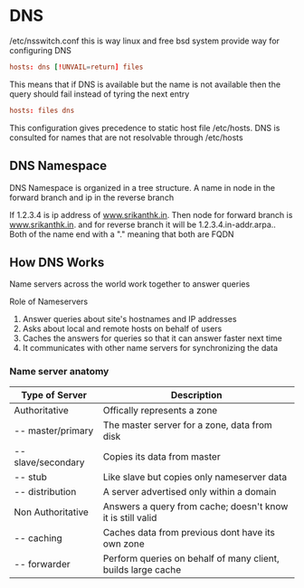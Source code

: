 # DNS

/etc/nsswitch.conf this is way linux and free bsd system provide way for configuring DNS


```conf
hosts: dns [!UNVAIL=return] files
```

This means that if DNS is available but the name is not available then the query should fail instead of tyring 
the next entry


```conf
hosts: files dns
```

This configuration gives precedence to static host file /etc/hosts. DNS is consulted for names that are not 
resolvable through /etc/hosts

## DNS Namespace

DNS Namespace is organized in a tree structure. A name in node in the forward branch and ip in the reverse branch

If 1.2.3.4 is ip address of www.srikanthk.in. Then node for forward branch is www.srikanthk.in. and for reverse 
branch it will be 1.2.3.4.in-addr.arpa.. Both of the name end with a "." meaning that both are FQDN


## How DNS Works

Name servers across the world work together to answer queries

Role of Nameservers
1. Answer queries about site's hostnames and IP addresses
2. Asks about local and remote hosts on behalf of users
3. Caches the answers for queries so that it can answer faster next time
4. It communicates with other name servers for synchronizing the data


### Name server anatomy
| Type of Server    | Description |
| ----------------- | ----------- |
| Authoritative     | Offically represents a zone |
| -- master/primary | The master server for a zone, data from disk |
| -- slave/secondary| Copies its data from master |
| -- stub           | Like slave but copies only nameserver data |
| -- distribution   | A server advertised only within a domain |
| Non Authoritative | Answers a query from cache; doesn't know it is still valid |
| -- caching        | Caches data from previous dont have its own zone |
| -- forwarder      | Perform queries on behalf of many client, builds large cache |

